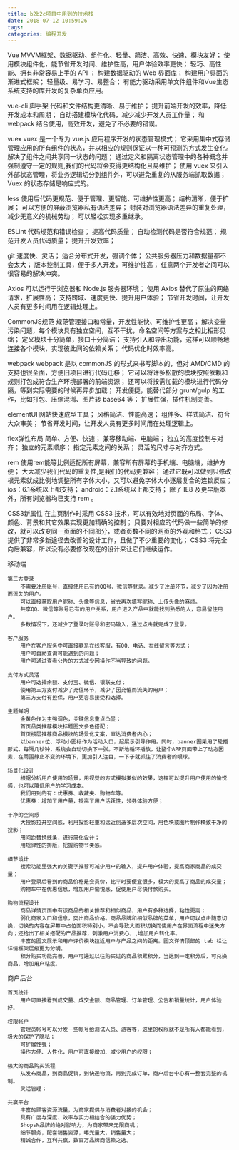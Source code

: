 ```yaml
---
title: b2b2c项目中用到的技术栈
date: 2018-07-12 10:59:26
tags:
categories: 编程开发
---
```


Vue
	MVVM框架、数据驱动、组件化、轻量、简洁、高效、快速、模块友好；
	使用模块组件化，能节省开发时间、维护性高，用户体验效率更快；
	轻巧、高性能、拥有非常容易上手的 API ；
   	构建数据驱动的 Web 界面库；
   	构建用户界面的渐进式框架；
   	轻量级、易学习、易整合；
   	有能力驱动采用单文件组件和Vue生态系统支持的库开发的复杂单页应用。

vue-cli 脚手架
	代码和文件结构更清晰、易于维护；
	提升前端开发的效率，降低开发成本和周期；
	自动搭建模块化代码，减少减少开发人员工作量；
	和 webpack 结合使用，高效开发，避免了不必要的错误。

vuex
	vuex 是一个专为 vue.js 应用程序开发的状态管理模式；
	它采用集中式存储管理应用的所有组件的状态，并以相应的规则保证以一种可预测的方式发生变化。
	解决了组件之间共享同一状态的问题；
	通过定义和隔离状态管理中的各种概念并强制遵守一定的规则,我们的代码将会变得更结构化且易维护；
	使用 vuex 来引入外部状态管理，将业务逻辑切分到组件外，可以避免重复的从服务端抓取数据；
	Vuex 的状态存储是响应式的。

less
	使用后代码更规范、便于管理、更智能、可维护性更高；
	结构清晰，便于扩展；
	可以方便的屏蔽浏览器私有语法差异；
	封装对浏览器语法差异的重复处理，减少无意义的机械劳动；
	可以轻松实现多重继承。

ESLint
	代码规范和错误检查；
	提高代码质量；
	自动检测代码是否符合规范；
	规范开发人员代码质量；
	提升开发效率；

git
	速度快、灵活；
	适合分布式开发，强调个体；
	公共服务器压力和数据量都不会太大；
	版本控制工具，便于多人开发，可维护性高；
	任意两个开发者之间可以很容易的解决冲突。

Axios
	可以运行于浏览器和 Node.js 服务器环境；
	使用 Axios 替代了原生的网络请求，扩展性高；
	支持跨域、速度更快、提升用户体验；
	节省开发时间，让开发人员有更多时间用在逻辑处理上。

CommonJS规范
	规范管理接口和常量，开发性能快、可维护性更高；
	解决变量污染问题，每个模块具有独立空间，互不干扰，命名空间等方案与之相比相形见绌；
	定义模块十分简单，接口十分简洁；
	支持引入和导出功能，这样可以顺畅地连接各个模块，实现彼此间的依赖关系；
	代码优化时效率高。

webpack
	webpack 是以 commonJS 的形式来书写脚本的，但对 AMD/CMD 的支持也很全面，方便旧项目进行代码迁移；
	它可以将许多松散的模块按照依赖和规则打包成符合生产环境部署的前端资源；
	还可以将按需加载的模块进行代码分隔，等到实际需要的时候再异步加载；
	开发便捷，能替代部分 grunt/gulp 的工作，比如打包、压缩混淆、图片转 base64 等；
	扩展性强，插件机制完善。

elementUI
	网站快速成型工具；
	风格简洁、性能高速；
	组件多、样式简洁、符合大众审美；
	节省开发时间，让开发人员有更多时间用在处理逻辑上。

flex弹性布局
	简单、方便、快速；
	兼容移动端、电脑端；
	独立的高度控制与对齐；
  	独立的元素顺序；
  	指定元素之间的关系；
  	灵活的尺寸与对齐方式。

rem
	使用rem能等比例适配所有屏幕，兼容所有屏幕的手机端、电脑端，维护方便；
	大大减少我们代码的重复性,是我们的代码更兼容；
	通过它既可以做到只修改根元素就成比例地调整所有字体大小，又可以避免字体大小逐层复合的连锁反应；
	ios：6.1系统以上都支持；
	android：2.1系统以上都支持；
	除了 IE8 及更早版本外，所有浏览器均已支持 rem 。

CSS3新属性
	在主页制作时采用 CSS3 技术，可以有效地对页面的布局、字体、颜色、背景和其它效果实现更加精确的控制；
	只要对相应的代码做一些简单的修改，就可以改变同一页面的不同部分，或者页数不同的网页的外观和格式；
	CSS3 提供了非常多新途径去改善的设计工作，且做了不少重要的变化；
	CSS3 将完全向后兼容，所以没有必要修改现在的设计来让它们继续运作。



移动端

	第三方登录
		不需要注册账号，直接使用已有的QQ号、微信等登录。减少了注册环节，减少了因为注册而流失的用户。
		可以直接获取用户昵称、头像等信息，省去再次填写昵称、上传头像的麻烦。
		共享QQ、微信等账号已有的用户关系，用户进入产品中就能找到熟悉的人，容易留住用户。
		多数情况下，还减少了登录时账号和密码输入，通过点击就完成了登录。

	客户服务
		用户在客户服务中可直接联系在线客服，有QQ、电话、在线留言等方式；
		用户可自助查询可能遇到的问题；
		用户可通过查看公告的方式减少因操作不当导致的问题。

	支付方式灵活
		用户可选择余额、支付宝、微信、银联支付；
		使用第三方支付减少了充值环节，减少了因充值而流失的用户；
		第三方支付有担保，用户更容易接受和选择。

	主题鲜明
		金黄色作为主强调色，关键信息重点凸显；
		首页品类推荐模块标题图文多色搭配；
		首页楼层推荐商品模块的场景化文案，直达消费者内心；
		以banner位、浮动小图标作为活动入口，起展示引导作用。同时，banner图采用了轮播形式，每隔几秒钟，系统会自动切换下一张。不断地循环播放，让整个APP页面带上了动态因素，在周围静止不变的环境下，更加引人注目，一下子就抓住了消费者的眼球。

	场景化设计
		根据分析用户使用的场景，用视觉的方式模拟类似的效果，这样可以提升用户使用的愉悦感，也可以降低用户的学习成本。
		我们用到的有：优惠券、收藏夹、购物车等。
		优惠券：增加了用户量，提高了用户活跃性，领券体验方便；

	干净的空间感
		大投影拉开空间感，利用投影轻重和远近创造多层次空间，用色块或图片制作精致干净的投影；
		用间距替换线条，进行简化设计；
		用规律性的排版，把握购物节奏感。

	细节设计
		搜索功能里强大的关键字推荐可减少用户的输入，提升用户体验，提高商家商品的成交量；
		用户登录后看到的商品价格是会员价，比平时要便宜很多，极大的提高了商品的成交量；
		购物车中在优惠信息，增加用户愉悦感，促使用户尽快付款购买。

	购物流程设计
		商品详情页面中有该商品的相关推荐和相似商品，用户有多种选择，粘性更高；
		弱化商家入口和信息，突出商品价格。商品品牌和相似品牌的菜单，用户可以点击随意切换，切换的内容在屏幕中占位面积特别小，不会导致大面积切换而使用户在界面流程中迷失方向；还给出了相关搭配的产品推荐，刺激用户消费心，,增加用户转化率。
		丰富的图文展示和用户评价模块拉近用户与产品之间的距离。图文详情顶部的 tab 栏让详情框架层级更为分明。
		积分购买功能完善，用户可通过以往购买过的商品积累积分，当达到一定积分后，可兑换商品，增加用户粘度。



商户后台

	首页统计
		用户可直接看到成交量、成交金额、商品管理、订单管理、公告和销量统计，用户体验好。

	权限帐户
		管理员帐号可以分发一些帐号给测试人员、游客等，这里的权限就不是所有人都能看到，极大的保护了隐私；
		可扩展性强；
		操作方便、人性化，用户可直接增加、减少用户的权限；

	强大的商品购买流程
		从发布商品，到商品促销，到快递物流，再到完成订单，商户后台中心有一整套完整的机制。
		灵活管理；

	共赢平台
		丰富的顾客资源流量，为商家提供与消费者对接的机会；
		具有广度与深度、效率与实力相结合的强力优势；
		ShopsN品牌的绝对影响力，为商家带来无限商机；
		细节服务，配套销售资源，曝光量大，销售量大；
		精诚合作，互利共赢，数百万品牌商信赖之选。
